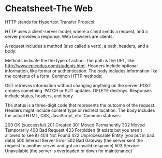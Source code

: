 # Cheatsheet-The Web
HTTP stands for Hypertext Transfer Protocol.

HTTP uses a client-server model, where a client sends a request, and a server provides a response. Web browsers are clients.

A request includes a method (also called a verb), a path, headers, and a body:

Methods indicate the the type of action.
The path is the URL, like http://www.epicodus.com/students.html.
Headers include optional information, like format or authentication.
The body includes information like the contents of a form.
Common HTTP methods:

GET retrieves information without changing anything on the server.
POST creates something.
PATCH or PUT updates.
DELETE destroys.
Responses include status, headers, and body.

The status is a three-digit code that represents the outcome of the request.
Headers might include content type or redirect location.
The body includes the actual HTML, CSS, JavaScript, etc.
Common statuses:

200 OK (successful)
201 Created
301 Moved Permanently
302 Moved Temporarily
400 Bad Request
403 Forbidden (it exists but you aren't allowed to see it)
404 Not Found
422 Unprocessable Entity (you put in bad data)
500 Internal Server Error
502 Bad Gateway (the server sent the request to another server and got an invalid response)
503 Service Unavailable (the server is overloaded or down for maintenance)
